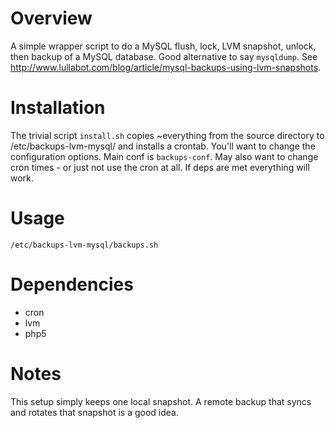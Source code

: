 # Overview
A simple wrapper script to do a MySQL flush, lock, LVM snapshot, unlock, then backup of a MySQL database.
Good alternative to say `mysqldump`. See http://www.lullabot.com/blog/article/mysql-backups-using-lvm-snapshots.

# Installation
The trivial script `install.sh` copies ~everything from the source directory to /etc/backups-lvm-mysql/
and installs a crontab. You'll want to change the configuration options. Main conf is `backups-conf`.
May also want to change cron times - or just not use the cron at all. If deps are met everything will work.

# Usage

    /etc/backups-lvm-mysql/backups.sh

# Dependencies

 * cron
 * lvm
 * php5

# Notes
This setup simply keeps one local snapshot. A remote backup that syncs and rotates that snapshot is a good idea.
